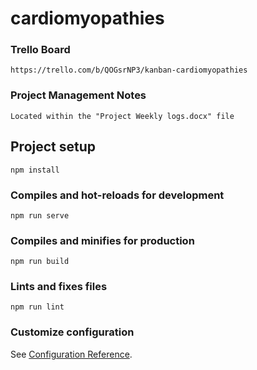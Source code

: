 # cardiomyopathies

### Trello Board

```
https://trello.com/b/QOGsrNP3/kanban-cardiomyopathies
```

### Project Management Notes

```
Located within the "Project Weekly logs.docx" file
```

## Project setup

```
npm install
```

### Compiles and hot-reloads for development

```
npm run serve
```

### Compiles and minifies for production

```
npm run build
```

### Lints and fixes files

```
npm run lint
```

### Customize configuration

See [Configuration Reference](https://cli.vuejs.org/config/).
